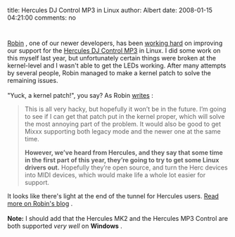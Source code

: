 title: Hercules DJ Control MP3 in Linux
author: Albert
date: 2008-01-15 04:21:00
comments: no

<a onblur="try {parent.deselectBloggerImageGracefully();} catch(e) {}" href="{static}/images/news/hercules-dj-control-mp3.jpg"><img style="margin: 0px auto 10px; display: block; text-align: center; cursor: pointer;" src="{static}/images/news/hercules-dj-control-mp3.jpg" alt="" id="BLOGGER_PHOTO_ID_5155554238592342050" border="0" />
</a>
<br />
<a href="http://www.kallisti.net.nz/">Robin</a>
, one of our newer developers, has been <a href="http://www.kallisti.net.nz/blog/2008/01/making-the-hercules-dj-control-mp3-work-with-mixxx/">working hard</a>
 on improving our support for the <a href="http://www.amazon.com/Hercules-4780288-DJ-Control-MP3/dp/B000BK2EOY">Hercules DJ Control MP3</a>
 in Linux. I did some work on this myself last year, but unfortunately certain things were broken at the kernel-level and I wasn't able to get the LEDs working. After many attempts by several people, Robin managed to make a kernel patch to solve the remaining issues.<br />
<br />
"Yuck, a kernel patch!", you say? As Robin <a href="http://www.kallisti.net.nz/blog/2008/01/making-the-hercules-dj-control-mp3-work-with-mixxx/">writes</a>
:<blockquote></blockquote>
<p></p>
<blockquote><p>This is all very hacky, but hopefully it won’t be in the future. I’m going to see if I can get that patch put in the kernel proper, which will solve the most annoying part of the problem. It would also be good to get Mixxx supporting both legacy mode and the newer one at the same time.</p>
 <p><span style="font-weight: bold;">However, we’ve heard from Hercules, and they say that some time in the first part of this year, they’re going to try to get some Linux drivers out.</span>
 Hopefully they’re open source, and turn the Herc devices into MIDI devices, which would make life a whole lot easier for support. </p>
</blockquote>
It looks like there's light at the end of the tunnel for Hercules users. <a href="http://www.kallisti.net.nz/blog/2008/01/making-the-hercules-dj-control-mp3-work-with-mixxx/">Read more on Robin's blog</a>
.<br />
<br />
<span style="font-weight: bold;">Note:</span>
 I should add that the Hercules MK2 and the Hercules MP3 Control are both supported <span style="font-style: italic;">very well</span>
 on <span style="font-weight: bold;">Windows</span>
.
